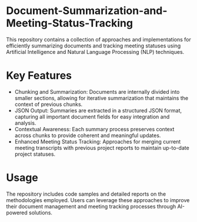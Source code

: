 # Document-Summarization-and-Meeting-Status-Tracking
This repository contains a collection of approaches and implementations for efficiently summarizing documents and tracking meeting statuses using Artificial Intelligence and Natural Language Processing (NLP) techniques.

# Key Features
- Chunking and Summarization: Documents are internally divided into smaller sections, allowing for iterative summarization that maintains the context of previous chunks.
- JSON Output: Summaries are extracted in a structured JSON format, capturing all important document fields for easy integration and analysis.
- Contextual Awareness: Each summary process preserves context across chunks to provide coherent and meaningful updates.
- Enhanced Meeting Status Tracking: Approaches for merging current meeting transcripts with previous project reports to maintain up-to-date project statuses.

# Usage
The repository includes code samples and detailed reports on the methodologies employed. Users can leverage these approaches to improve their document management and meeting tracking processes through AI-powered solutions.

